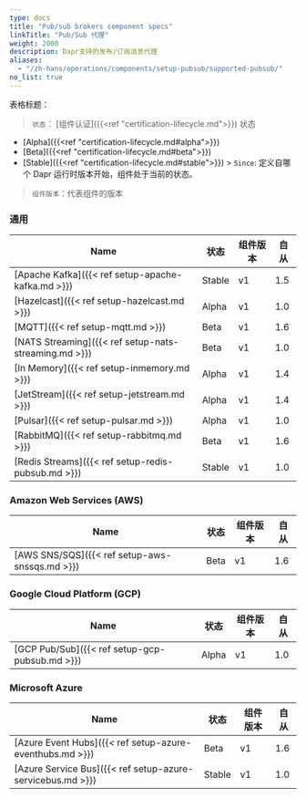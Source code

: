 ```yaml
---
type: docs
title: "Pub/sub brokers component specs"
linkTitle: "Pub/Sub 代理"
weight: 2000
description: Dapr支持的发布/订阅消息代理
aliases:
  - "/zh-hans/operations/components/setup-pubsub/supported-pubsub/"
no_list: true
---
```


表格标题：

> `状态`： [组件认证]({{<ref "certification-lifecycle.md">}}) 状态
  - [Alpha]({{<ref "certification-lifecycle.md#alpha">}})
  - [Beta]({{<ref "certification-lifecycle.md#beta">}})
  - [Stable]({{<ref "certification-lifecycle.md#stable">}}) > `Since`: 定义自哪个 Dapr 运行时版本开始，组件处于当前的状态。

> `组件版本`：代表组件的版本
### 通用

| Name                                                  | 状态     | 组件版本 | 自从  |
| ----------------------------------------------------- | ------ | ---- | --- |
| [Apache Kafka]({{< ref setup-apache-kafka.md >}})     | Stable | v1   | 1.5 |
| [Hazelcast]({{< ref setup-hazelcast.md >}})           | Alpha  | v1   | 1.0 |
| [MQTT]({{< ref setup-mqtt.md >}})                     | Beta   | v1   | 1.6 |
| [NATS Streaming]({{< ref setup-nats-streaming.md >}}) | Beta   | v1   | 1.0 |
| [In Memory]({{< ref setup-inmemory.md >}})            | Alpha  | v1   | 1.4 |
| [JetStream]({{< ref setup-jetstream.md >}})           | Alpha  | v1   | 1.4 |
| [Pulsar]({{< ref setup-pulsar.md >}})                 | Alpha  | v1   | 1.0 |
| [RabbitMQ]({{< ref setup-rabbitmq.md >}})             | Beta   | v1   | 1.6 |
| [Redis Streams]({{< ref setup-redis-pubsub.md >}})    | Stable | v1   | 1.0 |

### Amazon Web Services (AWS)

| Name                                           | 状态   | 组件版本 | 自从  |
| ---------------------------------------------- | ---- | ---- | --- |
| [AWS SNS/SQS]({{< ref setup-aws-snssqs.md >}}) | Beta | v1   | 1.6 |

### Google Cloud Platform (GCP)

| Name                                           | 状态    | 组件版本 | 自从  |
| ---------------------------------------------- | ----- | ---- | --- |
| [GCP Pub/Sub]({{< ref setup-gcp-pubsub.md >}}) | Alpha | v1   | 1.0 |

### Microsoft Azure

| Name                                                       | 状态     | 组件版本 | 自从  |
| ---------------------------------------------------------- | ------ | ---- | --- |
| [Azure Event Hubs]({{< ref setup-azure-eventhubs.md >}})   | Beta   | v1   | 1.6 |
| [Azure Service Bus]({{< ref setup-azure-servicebus.md >}}) | Stable | v1   | 1.0 |
